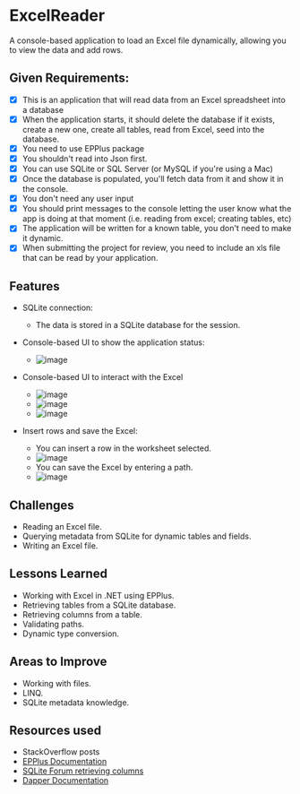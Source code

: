# ExcelReader
A console-based application to load an Excel file dynamically,
allowing you to view the data and add rows.

## Given Requirements:

- [x] This is an application that will read data from an Excel 
spreadsheet into a database
- [x] When the application starts, it should delete the database 
if it exists, create a new one, create all tables, read from Excel, 
seed into the database.
- [x] You need to use EPPlus package
- [x] You shouldn't read into Json first.
- [x] You can use SQLite or SQL Server (or MySQL if you're 
using a Mac)
- [x] Once the database is populated, you'll fetch data from it 
and show it in the console.
- [x] You don't need any user input
- [x] You should print messages to the console letting the user 
know what the app is doing at that moment (i.e. reading from excel; 
creating tables, etc)
- [x] The application will be written for a known table, you don't 
need to make it dynamic.
- [x] When submitting the project for review, you need to include an 
xls file that can be read by your application.

## Features

- SQLite connection:

  - The data is stored in a SQLite database for the session.

- Console-based UI to show the application status:

  - ![image](https://github.com/user-attachments/assets/97daaf41-2bef-465d-9cf0-ba2831ab59ca)

- Console-based UI to interact with the Excel

  - ![image](https://github.com/user-attachments/assets/1f5e2777-33d5-46cb-9313-d9c656980254)
  - ![image](https://github.com/user-attachments/assets/f7f41de6-e3aa-4d39-8f67-60509caa8f79)
  - ![image](https://github.com/user-attachments/assets/cd5442d8-34be-455d-9862-2469eb7b18c7)

- Insert rows and save the Excel:

  - You can insert a row in the worksheet selected.
  - ![image](https://github.com/user-attachments/assets/bd07c023-d55a-4e11-9dbd-3b5cb8323255)
  - You can save the Excel by entering a path.
  - ![image](https://github.com/user-attachments/assets/670241bd-c333-456b-ba74-25622d8063d9)

## Challenges

  - Reading an Excel file.
  - Querying metadata from SQLite for dynamic tables and fields.
  - Writing an Excel file.

## Lessons Learned

  - Working with Excel in .NET using EPPlus.
  - Retrieving tables from a SQLite database.
  - Retrieving columns from a table.
  - Validating paths.
  - Dynamic type conversion.

## Areas to Improve

  - Working with files.
  - LINQ.
  - SQLite metadata knowledge.

##  Resources used

  - StackOverflow posts
  - [EPPlus Documentation](https://epplussoftware.com/en/Developers/)
  - [SQLite Forum retrieving columns](https://www.sqlite.org/forum/info/a5fa4f43622453de)
  - [Dapper Documentation](https://www.learndapper.com/)
